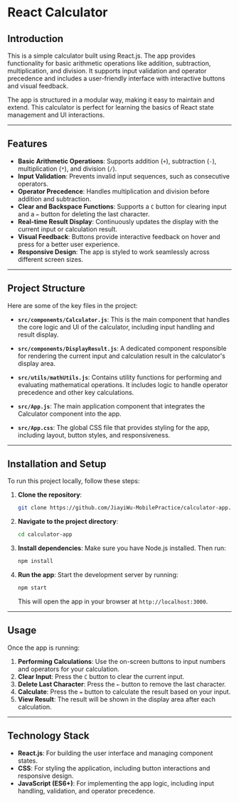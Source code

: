 
# React Calculator

## Introduction

This is a simple calculator built using React.js. The app provides functionality for basic arithmetic operations like addition, subtraction, multiplication, and division. It supports input validation and operator precedence and includes a user-friendly interface with interactive buttons and visual feedback.

The app is structured in a modular way, making it easy to maintain and extend. This calculator is perfect for learning the basics of React state management and UI interactions.

---

## Features

- **Basic Arithmetic Operations**: Supports addition (`+`), subtraction (`-`), multiplication (`*`), and division (`/`).
- **Input Validation**: Prevents invalid input sequences, such as consecutive operators.
- **Operator Precedence**: Handles multiplication and division before addition and subtraction.
- **Clear and Backspace Functions**: Supports a `C` button for clearing input and a `←` button for deleting the last character.
- **Real-time Result Display**: Continuously updates the display with the current input or calculation result.
- **Visual Feedback**: Buttons provide interactive feedback on hover and press for a better user experience.
- **Responsive Design**: The app is styled to work seamlessly across different screen sizes.

---

## Project Structure

Here are some of the key files in the project:

- **`src/components/Calculator.js`**: This is the main component that handles the core logic and UI of the calculator, including input handling and result display.
  
- **`src/components/DisplayResult.js`**: A dedicated component responsible for rendering the current input and calculation result in the calculator's display area.

- **`src/utils/mathUtils.js`**: Contains utility functions for performing and evaluating mathematical operations. It includes logic to handle operator precedence and other key calculations.

- **`src/App.js`**: The main application component that integrates the Calculator component into the app.

- **`src/App.css`**: The global CSS file that provides styling for the app, including layout, button styles, and responsiveness.

---

## Installation and Setup

To run this project locally, follow these steps:

1. **Clone the repository**:
   ```bash
   git clone https://github.com/JiayiWu-MobilePractice/calculator-app.git
   ```

2. **Navigate to the project directory**:
   ```bash
   cd calculator-app
   ```

3. **Install dependencies**:
   Make sure you have Node.js installed. Then run:
   ```bash
   npm install
   ```

4. **Run the app**:
   Start the development server by running:
   ```bash
   npm start
   ```
   This will open the app in your browser at `http://localhost:3000`.

---

## Usage

Once the app is running:

1. **Performing Calculations**: Use the on-screen buttons to input numbers and operators for your calculation.
2. **Clear Input**: Press the `C` button to clear the current input.
3. **Delete Last Character**: Press the `←` button to remove the last character.
4. **Calculate**: Press the `=` button to calculate the result based on your input.
5. **View Result**: The result will be shown in the display area after each calculation.

---

## Technology Stack

- **React.js**: For building the user interface and managing component states.
- **CSS**: For styling the application, including button interactions and responsive design.
- **JavaScript (ES6+)**: For implementing the app logic, including input handling, validation, and operator precedence.
